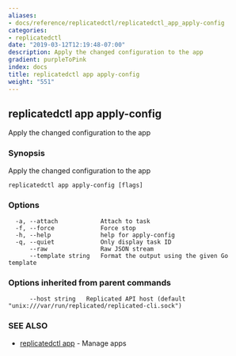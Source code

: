 ```yaml
---
aliases:
- docs/reference/replicatedctl/replicatedctl_app_apply-config
categories:
- replicatedctl
date: "2019-03-12T12:19:48-07:00"
description: Apply the changed configuration to the app
gradient: purpleToPink
index: docs
title: replicatedctl app apply-config
weight: "551"
---
```


## replicatedctl app apply-config

Apply the changed configuration to the app

### Synopsis

Apply the changed configuration to the app

```
replicatedctl app apply-config [flags]
```

### Options

```
  -a, --attach            Attach to task
  -f, --force             Force stop
  -h, --help              help for apply-config
  -q, --quiet             Only display task ID
      --raw               Raw JSON stream
      --template string   Format the output using the given Go template
```

### Options inherited from parent commands

```
      --host string   Replicated API host (default "unix:///var/run/replicated/replicated-cli.sock")
```

### SEE ALSO

* [replicatedctl app](/api/replicatedctl/replicatedctl_app/)	 - Manage apps


